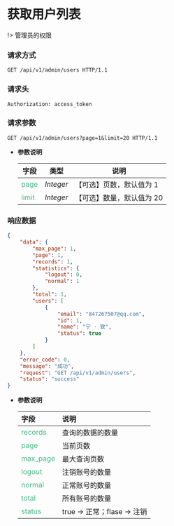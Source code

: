 # 获取用户列表

!> 管理员的权限

### 请求方式

```http
GET /api/v1/admin/users HTTP/1.1
```

### 请求头

```http
Authorization: access_token
```

### 请求参数

```http
GET /api/v1/admin/users?page=1&limit=20 HTTP/1.1
```
- **参数说明**

    |**字段**|**类型**|**说明**|
    |-------|:------:|-------|
    |<div style="color:#42b983;">page</div>   |*Integer* |【可选】页数，默认值为 1|
    |<div style="color:#42b983;">limit</div>  |*Integer* |【可选】数量，默认值为 20|

### 响应数据

```json
{
    "data": {
        "max_page": 1,
        "page": 1,
        "records": 1,
        "statistics": {
            "logout": 0,
            "normal": 1
        },
        "total": 1,
        "users": [
            {
                "email": "847267507@qq.com",
                "id": 1,
                "name": "宁 · 致",
                "status": true
            }
        ]
    },
    "error_code": 0,
    "message": "成功",
    "request": "GET /api/v1/admin/users",
    "status": "success"
}
```
- **参数说明**

    |**字段**|**说明**|
    |:-------|:-------|
    |<div style="color:#42b983;">records</div>      |查询的数据的数量|
    |<div style="color:#42b983;">page</div>         |当前页数|
    |<div style="color:#42b983;">max_page</div>     |最大查询页数|
    |<div style="color:#42b983;">logout</div>       |注销账号的数量|
    |<div style="color:#42b983;">normal</div>       |正常账号的数量|
    |<div style="color:#42b983;">total</div>        |所有账号的数量|
    |<div style="color:#42b983;">status</div>       |true -> 正常；flase -> 注销|






